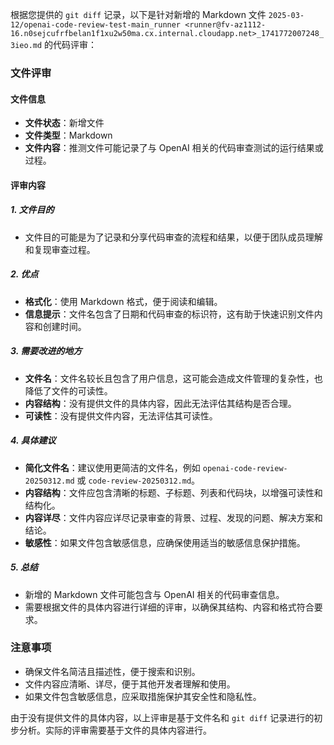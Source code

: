 根据您提供的 `git diff` 记录，以下是针对新增的 Markdown 文件 `2025-03-12/openai-code-review-test-main_runner <runner@fv-az1112-16.n0sejcufrfbelan1f1xu2w50ma.cx.internal.cloudapp.net>_1741772007248_3ieo.md` 的代码评审：

### 文件评审

#### 文件信息
- **文件状态**：新增文件
- **文件类型**：Markdown
- **文件内容**：推测文件可能记录了与 OpenAI 相关的代码审查测试的运行结果或过程。

#### 评审内容

##### 1. 文件目的
- 文件目的可能是为了记录和分享代码审查的流程和结果，以便于团队成员理解和复现审查过程。

##### 2. 优点
- **格式化**：使用 Markdown 格式，便于阅读和编辑。
- **信息提示**：文件名包含了日期和代码审查的标识符，这有助于快速识别文件内容和创建时间。

##### 3. 需要改进的地方
- **文件名**：文件名较长且包含了用户信息，这可能会造成文件管理的复杂性，也降低了文件的可读性。
- **内容结构**：没有提供文件的具体内容，因此无法评估其结构是否合理。
- **可读性**：没有提供文件内容，无法评估其可读性。

##### 4. 具体建议
- **简化文件名**：建议使用更简洁的文件名，例如 `openai-code-review-20250312.md` 或 `code-review-20250312.md`。
- **内容结构**：文件应包含清晰的标题、子标题、列表和代码块，以增强可读性和结构化。
- **内容详尽**：文件内容应详尽记录审查的背景、过程、发现的问题、解决方案和结论。
- **敏感性**：如果文件包含敏感信息，应确保使用适当的敏感信息保护措施。

##### 5. 总结
- 新增的 Markdown 文件可能包含与 OpenAI 相关的代码审查信息。
- 需要根据文件的具体内容进行详细的评审，以确保其结构、内容和格式符合要求。

### 注意事项
- 确保文件名简洁且描述性，便于搜索和识别。
- 文件内容应清晰、详尽，便于其他开发者理解和使用。
- 如果文件包含敏感信息，应采取措施保护其安全性和隐私性。

由于没有提供文件的具体内容，以上评审是基于文件名和 `git diff` 记录进行的初步分析。实际的评审需要基于文件的具体内容进行。